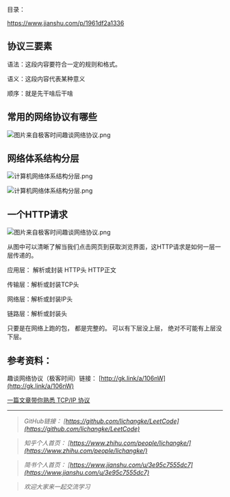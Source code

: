 目录： 

https://www.jianshu.com/p/1961df2a1336

## 协议三要素

语法：这段内容要符合一定的规则和格式。

语义：这段内容代表某种意义

顺序：就是先干啥后干啥

## 常用的网络协议有哪些

![图片来自极客时间趣谈网络协议.png](https://upload-images.jianshu.io/upload_images/16846478-f6b52b9727844520.png?imageMogr2/auto-orient/strip%7CimageView2/2/w/1240)

## 网络体系结构分层

![计算机网络体系结构分层.png](https://upload-images.jianshu.io/upload_images/16846478-5904ab4c597d3e2f.png?imageMogr2/auto-orient/strip%7CimageView2/2/w/1240)

![计算机网络体系结构分层.png](https://upload-images.jianshu.io/upload_images/16846478-02e3810e1579692e.png?imageMogr2/auto-orient/strip%7CimageView2/2/w/1240)

## 一个HTTP请求

![图片来自极客时间趣谈网络协议.png](https://upload-images.jianshu.io/upload_images/16846478-50cd26b6b5d8b2e7.png?imageMogr2/auto-orient/strip%7CimageView2/2/w/1240)

从图中可以清晰了解当我们点击网页到获取浏览界面，这HTTP请求是如何一层一层传递的。

应用层： 解析或封装 HTTP头 HTTP正文

传输层：解析或封装TCP头

网络层：解析或封装IP头

链路层：解析或封装头


只要是在网络上跑的包， 都是完整的。 可以有下层没上层， 绝对不可能有上层没下层。

## 参考资料：

趣谈网络协议（极客时间）链接：
[http://gk.link/a/106nW](http://gk.link/a/106nW)


[一篇文章带你熟悉 TCP/IP 协议](https://juejin.im/post/5a069b6d51882509e5432656)


----
>*GitHub链接：*
>*[https://github.com/lichangke/LeetCode](https://github.com/lichangke/LeetCode)*

>*知乎个人首页：*
>*[https://www.zhihu.com/people/lichangke/](https://www.zhihu.com/people/lichangke/)*

>*简书个人首页：*
>*[https://www.jianshu.com/u/3e95c7555dc7](https://www.jianshu.com/u/3e95c7555dc7)*

>*欢迎大家来一起交流学习*

